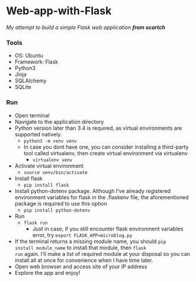 # Web-app-with-Flask

_My attempt to build a simple Flask web application **from scartch**_

### Tools

* OS: Ubuntu
* Framework: Flask
* Python3
* Jinja
* SQLAlchemy
* SQLite

### Run
* Open terminal
* Navigate to the application directory
* Python version later than 3.4 is required, as virtual environments are supported natively.
  + <code>python3 -m venv venv</code>
  * In case you dont have one, you can consider installing a third-party tool called virtualenv, then create virtual environment via virtualenv
    + <code>virtualenv venv</code>
* Activate virtual environment
  + <code>source venv/bin/activate</code>
* Install flask
  + <code>pip install flask</code>
* Install python-dotenv package. Although I've already registered environment variables for flask in the .flaskenv file, the aforementioned package is required to use this option
  + <code>pip install python-dotenv</code>
* Run
  + <code>flask run</code>
    + Just in case, if you still encounter flask environment variables error, try <code>export FLASK_APP=microblog.py</code>
* If the terminal returns a missing module name, you should <code>pip install module_name</code> to install that module, then <code>flask run</code> again. I'll make a list of required module at your disposal so you can install all at once for convenience when I have time later.
* Open web browser and access site of your IP address
* Explore the app and enjoy!

